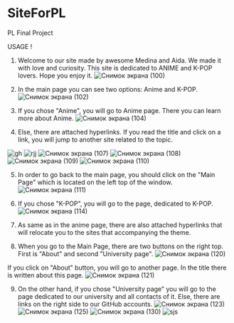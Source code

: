 # SiteForPL
PL Final Project 

USAGE !


1.  Welcome to our site made by awesome Medina and Aida. We made it with love and curiosity. 
This site is dedicated to ANIME and K-POP lovers. Hope you enjoy it.
![Снимок экрана (100)](https://user-images.githubusercontent.com/73512902/102732178-32065b00-4364-11eb-9337-4d6bac9d239d.png)


2. In the main page you can see two options: Anime and K-POP.
![Снимок экрана (102)](https://user-images.githubusercontent.com/73512902/102732338-a5a86800-4364-11eb-82b3-9ae02a05560b.png)


3. If you chose "Anime", you will go to Anime page. There you can learn more about Anime.
![Снимок экрана (104)](https://user-images.githubusercontent.com/73512902/102732509-1ea7bf80-4365-11eb-8b3b-8b7cb500b824.png)


4. Else, there are attached hyperlinks. If you read the title and click on a link, you will jump to another site related to the topic.

![gh](https://user-images.githubusercontent.com/73512902/102732899-0dab7e00-4366-11eb-9ab5-9dd9cfb4897d.png)
![rjj](https://user-images.githubusercontent.com/73512902/102732917-18661300-4366-11eb-9155-5f6e8b5e5b97.png)
![Снимок экрана (107)](https://user-images.githubusercontent.com/73512902/102732930-21ef7b00-4366-11eb-90f2-9e8e49bb90e5.png) ![Снимок экрана (108)](https://user-images.githubusercontent.com/73512902/102732931-22881180-4366-11eb-839b-565a03439161.png)
![Снимок экрана (109)](https://user-images.githubusercontent.com/73512902/102732938-26b42f00-4366-11eb-9366-ee941c32b8d0.png) ![Снимок экрана (110)](https://user-images.githubusercontent.com/73512902/102732947-2caa1000-4366-11eb-9593-8986372d62f8.png)


5. In order to go back to the main page, you should click on the "Main Page" which is located on the left top of the window.
![Снимок экрана (111)](https://user-images.githubusercontent.com/73512902/102733183-cd98cb00-4366-11eb-80b1-92485034848d.png)


6. If you chose "K-POP", you will go to the page, dedicated to K-POP.
![Снимок экрана (114)](https://user-images.githubusercontent.com/73512902/102733379-60396a00-4367-11eb-88c6-2e7fb93ca034.png)


7. As same as in the anime page, there are also attached hyperlinks that will relocate you to the sites that accompanying the theme.
8. When you go to the Main Page, there are two buttons on the right top. First is "About" and second "University page".
![Снимок экрана (120)](https://user-images.githubusercontent.com/73512902/102733792-6419bc00-4368-11eb-937b-412eb5d824bc.png)


If you click on "About" button, you will go to another page. In the title there is written about this page.
![Снимок экрана (121)](https://user-images.githubusercontent.com/73512902/102733802-6a0f9d00-4368-11eb-98a8-178feff61399.png)


9. On the other hand, if you chose "University page" you will go to the page dedicated to our university and all contacts of it. Else, there are links on the right side to our GitHub accounts.
![Снимок экрана (123)](https://user-images.githubusercontent.com/73512902/102734243-8eb84480-4369-11eb-8ede-b100e3243c64.png) ![Снимок экрана (125)](https://user-images.githubusercontent.com/73512902/102734477-17cf7b80-436a-11eb-95f6-b307ce3185a1.png)
![Снимок экрана (130)](https://user-images.githubusercontent.com/73512902/102734480-1aca6c00-436a-11eb-8e23-8cb703e4ed12.png) ![sjs](https://user-images.githubusercontent.com/73512902/102734702-ae03a180-436a-11eb-8478-06b530cec380.png)

